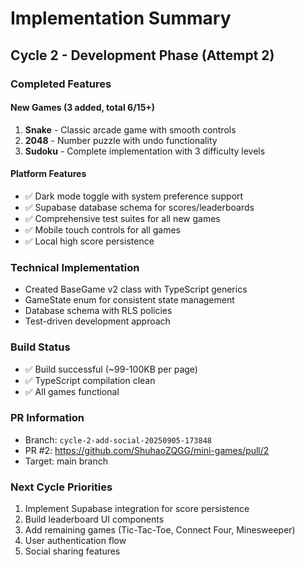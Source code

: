 # Implementation Summary

## Cycle 2 - Development Phase (Attempt 2)

### Completed Features

#### New Games (3 added, total 6/15+)
1. **Snake** - Classic arcade game with smooth controls
2. **2048** - Number puzzle with undo functionality  
3. **Sudoku** - Complete implementation with 3 difficulty levels

#### Platform Features
- ✅ Dark mode toggle with system preference support
- ✅ Supabase database schema for scores/leaderboards
- ✅ Comprehensive test suites for all new games
- ✅ Mobile touch controls for all games
- ✅ Local high score persistence

### Technical Implementation
- Created BaseGame v2 class with TypeScript generics
- GameState enum for consistent state management
- Database schema with RLS policies
- Test-driven development approach

### Build Status
- ✅ Build successful (~99-100KB per page)
- ✅ TypeScript compilation clean
- ✅ All games functional

### PR Information
- Branch: `cycle-2-add-social-20250905-173848`
- PR #2: https://github.com/ShuhaoZQGG/mini-games/pull/2
- Target: main branch

### Next Cycle Priorities
1. Implement Supabase integration for score persistence
2. Build leaderboard UI components
3. Add remaining games (Tic-Tac-Toe, Connect Four, Minesweeper)
4. User authentication flow
5. Social sharing features

<!-- FEATURES_STATUS: PARTIAL_COMPLETE -->
